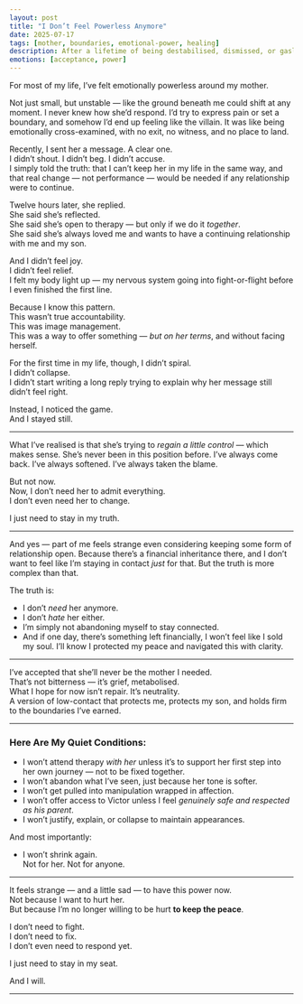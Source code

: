 ```yaml
---
layout: post
title: "I Don’t Feel Powerless Anymore"
date: 2025-07-17
tags: [mother, boundaries, emotional-power, healing]
description: After a lifetime of being destabilised, dismissed, or gaslit, I’ve finally stepped into quiet emotional power. It doesn’t mean I’ll hurt anyone. It just means I won’t be hurt so easily anymore.
emotions: [acceptance, power]
---
```


For most of my life, I’ve felt emotionally powerless around my mother.

Not just small, but unstable — like the ground beneath me could shift at any moment. I never knew how she’d respond. I’d try to express pain or set a boundary, and somehow I’d end up feeling like the villain. It was like being emotionally cross-examined, with no exit, no witness, and no place to land.

Recently, I sent her a message. A clear one.  
I didn’t shout. I didn’t beg. I didn’t accuse.  
I simply told the truth: that I can’t keep her in my life in the same way, and that real change — not performance — would be needed if any relationship were to continue.

Twelve hours later, she replied.  
She said she’s reflected.  
She said she’s open to therapy — but only if we do it *together*.  
She said she’s always loved me and wants to have a continuing relationship with me and my son.

And I didn’t feel joy.  
I didn’t feel relief.  
I felt my body light up — my nervous system going into fight-or-flight before I even finished the first line.

Because I know this pattern.  
This wasn’t true accountability.  
This was image management.  
This was a way to offer something — *but on her terms*, and without facing herself.

For the first time in my life, though, I didn’t spiral.  
I didn’t collapse.  
I didn’t start writing a long reply trying to explain why her message still didn’t feel right.

Instead, I noticed the game.  
And I stayed still.

---

What I’ve realised is that she’s trying to *regain a little control* — which makes sense. She’s never been in this position before. I’ve always come back. I’ve always softened. I’ve always taken the blame.

But not now.  
Now, I don’t need her to admit everything.  
I don’t even need her to change.

I just need to stay in my truth.

---

And yes — part of me feels strange even considering keeping some form of relationship open. Because there’s a financial inheritance there, and I don’t want to feel like I’m staying in contact *just* for that. But the truth is more complex than that.

The truth is:
- I don’t *need* her anymore.
- I don’t *hate* her either.
- I’m simply not abandoning myself to stay connected.
- And if one day, there’s something left financially, I won’t feel like I sold my soul. I’ll know I protected my peace and navigated this with clarity.

---

I’ve accepted that she’ll never be the mother I needed.  
That’s not bitterness — it’s grief, metabolised.  
What I hope for now isn’t repair. It’s neutrality.  
A version of low-contact that protects me, protects my son, and holds firm to the boundaries I’ve earned.

---

### Here Are My Quiet Conditions:

- I won’t attend therapy *with her* unless it’s to support her first step into her own journey — not to be fixed together.  
- I won’t abandon what I’ve seen, just because her tone is softer.  
- I won’t get pulled into manipulation wrapped in affection.  
- I won’t offer access to Victor unless I feel *genuinely safe and respected as his parent*.  
- I won’t justify, explain, or collapse to maintain appearances.

And most importantly:

- I won’t shrink again.  
Not for her. Not for anyone.

---

It feels strange — and a little sad — to have this power now.  
Not because I want to hurt her.  
But because I’m no longer willing to be hurt **to keep the peace**.

I don’t need to fight.  
I don’t need to fix.  
I don’t even need to respond yet.

I just need to stay in my seat.

And I will.


---